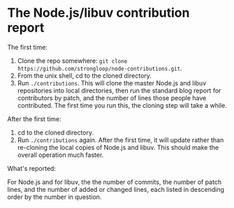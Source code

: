# The Node.js/libuv contribution report

The first time:

1. Clone the repo somewhere: `git clone https://github.com/strongloop/node-contributions.git`.
2. From the unix shell, cd to the cloned directory.
3. Run `./contributions`. This will clone the master Node.js and libuv repositories into local directories, then run the standard blog report for contributors by patch, and the number of lines those people have contributed. The first time you run this, the cloning step will take a while.

After the first time:

1. cd to the cloned directory.
2. Run `./contributions` again. After the first time, it will update rather than re-cloning the local copies of Node.js and libuv. This should make the overall operation much faster.

What's reported:

For Node.js and for libuv, the the number of commits, the number of patch lines, and the number of added or changed lines, each listed in descending order by the number in question.
